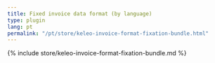 ```yaml
---
title: Fixed invoice data format (by language)
type: plugin
lang: pt
permalink: "/pt/store/keleo-invoice-format-fixation-bundle.html"
---
```


{% include store/keleo-invoice-format-fixation-bundle.md %}
